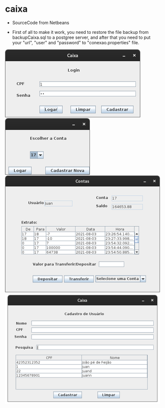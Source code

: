 # caixa

- SourceCode from Netbeans

- First of all to make it work, you need to restore the file backup from backupCaixa.sql to a postgree server, and after that you need to
put your "url", "user" and "password" to "conexao.properties" file.

<img src=https://raw.githubusercontent.com/juanaleixo/caixa/main/login.png />
<img src=https://raw.githubusercontent.com/juanaleixo/caixa/main/escolherconta.png />
<img src=https://raw.githubusercontent.com/juanaleixo/caixa/main/conta.png />
<img src=https://raw.githubusercontent.com/juanaleixo/caixa/main/CadUsuario.png />

